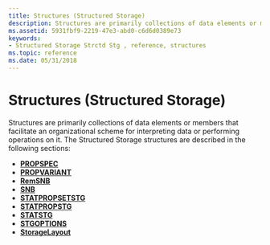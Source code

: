 ```yaml
---
title: Structures (Structured Storage)
description: Structures are primarily collections of data elements or members that facilitate an organizational scheme for interpreting data or performing operations on it.
ms.assetid: 5931fbf9-2219-47e3-abd0-c6d6d0389e73
keywords:
- Structured Storage Strctd Stg , reference, structures
ms.topic: reference
ms.date: 05/31/2018
---
```


# Structures (Structured Storage)

Structures are primarily collections of data elements or members that facilitate an organizational scheme for interpreting data or performing operations on it. The Structured Storage structures are described in the following sections:

-   [**PROPSPEC**](/windows/win32/api/propidlbase/ns-propidlbase-propspec)
-   [**PROPVARIANT**](/windows/win32/api/propidlbase/ns-propidlbase-propvariant)
-   [**RemSNB**](/windows/win32/api/objidl/ns-objidl-remsnb)
-   [**SNB**](snb.md)
-   [**STATPROPSETSTG**](/windows/win32/api/propidlbase/nn-propidlbase-ienumstatpropsetstg)
-   [**STATPROPSTG**](/windows/win32/api/propidlbase/nn-propidlbase-ienumstatpropstg)
-   [**STATSTG**](/windows/win32/api/objidl/ns-objidl-statstg)
-   [**STGOPTIONS**](/windows/win32/api/coml2api/ns-coml2api-stgoptions)
-   [**StorageLayout**](/windows/win32/api/objidl/ns-objidl-storagelayout)

 

 
